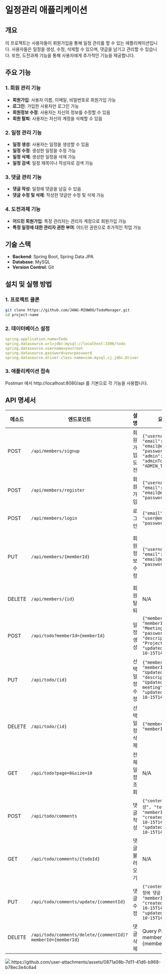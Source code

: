 # 일정관리 애플리케이션

## 개요
이 프로젝트는 사용자들이 회원가입을 통해 일정 관리를 할 수 있는 애플리케이션입니다. 사용자들은 일정을 생성, 수정, 삭제할 수 있으며, 댓글을 남기고 관리할 수 있습니다. 또한, 도전과제 기능을 통해 사용자에게 추가적인 기능을 제공합니다.

## 주요 기능
### 1. 회원 관리 기능
- **회원가입**: 사용자 이름, 이메일, 비밀번호로 회원가입 가능
- **로그인**: 가입한 사용자만 로그인 가능
- **회원정보 수정**: 사용자는 자신의 정보를 수정할 수 있음
- **회원 탈퇴**: 사용자는 자신의 계정을 삭제할 수 있음

### 2. 일정 관리 기능
- **일정 생성**: 사용자는 일정을 생성할 수 있음
- **일정 수정**: 생성한 일정을 수정 가능
- **일정 삭제**: 생성한 일정을 삭제 가능
- **일정 검색**: 일정 제목이나 작성자로 검색 가능

### 3. 댓글 관리 기능
- **댓글 작성**: 일정에 댓글을 남길 수 있음
- **댓글 수정 및 삭제**: 작성한 댓글만 수정 및 삭제 가능

### 4. 도전과제 기능
- **어드민 회원가입**: 특정 관리자는 관리자 계정으로 회원가입 가능
- **특정 일정에 대한 관리자 권한 부여**: 어드민 권한으로 추가적인 작업 가능

## 기술 스택
- **Backend**: Spring Boot, Spring Data JPA
- **Database**: MySQL
- **Version Control**: Git

## 설치 및 실행 방법

### 1. 프로젝트 클론
```bash
git clone https://github.com/JANG-MINWOO/TodoManager.git
cd project-name
```

### 2. 데이터베이스 설정

```yaml
spring.application.name=Todo
spring.datasource.url=jdbc:mysql://localhost:3306/todo
spring.datasource.username=yourroot
spring.datasource.password=yourpassword
spring.datasource.driver-class-name=com.mysql.cj.jdbc.Driver
```

### 3. 애플리케이션 접속
Postman 에서 http://localhost:8080/api 를 기본으로 각 기능을 사용합니다.

## API 명세서

| 메소드    | 엔드포인트                                                       | 설명                      | 요청 바디                                                                                                                                   | 응답 바디                                                                                                                                                      |
|-----------|------------------------------------------------------------------|---------------------------|--------------------------------------------------------------------------------------------------------------------------------------------|----------------------------------------------------------------------------------------------------------------------------------------------------------------|
| POST      | `/api/members/signup`                                            | 회원가입 도전              | `{"username": "user", "email": "email@example.com", "password": "pass", "admin": true, "adminToken": "ADMIN_TOKEN"}`                       | `회원가입이 완료되었습니다.`                                                                                                                                     |
| POST      | `/api/members/register`                                          | 회원가입                   | `{"username": "user", "email": "email@example.com", "password": "pass"}`                                                                    | `회원가입이 완료되었습니다.`                                                                                                                                     |
| POST      | `/api/members/login`                                             | 로그인                      | `{"email": "user@email.com", "password": "pass"}`                                                                                           | JWT 토큰                                                                                                                                                       |
| PUT       | `/api/members/{memberId}`                                        | 회원 정보 수정              | `{"username": "user", "email": "email@example.com", "password": "pass"}`                                                                    | `{"id": 1, "username": "장유저", "email": "user@example.com", "createdAt": "2024-10-16T10:10:00.000000", "updatedAt": "2024-10-16T10:10:00.000000"}`           |
| DELETE    | `/api/members/{id}`                                              | 회원 탈퇴                   | N/A                                                                                                                                        | N/A                                                                                                                                                            |
| POST      | `/api/todo?memberId={memberId}`                                  | 일정 생성                   | `{"memberId": "memberId", "title": "Meeting", "password": "pass", "description": "Project meeting", "updatedAt": "2024-10-15T14:30:00"}`   | 생성된 일정 데이터                                                                                                                                             |
| PUT       | `/api/todo/{id}`                                                 | 선택 일정 수정              | `{"memberId": "memberId", "title": "Updated Meeting", "description": "Updated project meeting", "updatedAt": "2024-10-15T14:30:00"}`       | 수정된 일정 데이터                                                                                                                                             |
| DELETE    | `/api/todo/{id}`                                                 | 선택 일정 삭제              | `{"memberId": "memberId"}`                                                                                                                  | 페이지당 10개의 일정 데이터                                                                                                                                     |
| GET       | `/api/todo?page=0&size=10`                                       | 전체 일정 조회              | N/A                                                                                                                                        | 일정 데이터 (페이지당 10개)                                                                                                                                   |
| POST      | `/api/todo/comments`                                             | 댓글 작성                   | `{"content": "댓글 작성", "todoId": "1", "memberId": "1", "createdAt": "2024-10-15T14:30:00", "updatedAt": "2024-10-15T14:30:00"}`          | 작성된 댓글 데이터                                                                                                                                             |
| GET       | `/api/todo/comments/{todoId}`                                    | 댓글 불러오기               | N/A                                                                                                                                        | 특정 일정에 작성된 댓글 데이터                                                                                                                                 |
| PUT       | `/api/todo/comments/update/{commentId}`                          | 댓글 수정                   | `{"content": "1번째 일정에 댓글 수정", "memberId": "1", "createdAt": "2024-10-15T14:30:00", "updatedAt": "2024-10-15T14:30:00"}`            | 수정된 댓글 데이터                                                                                                                                             |
| DELETE    | `/api/todo/comments/delete/{commentId}?memberId={memberId}`       | 댓글 삭제                   | Query Params Key: memberId, Value: {memberId}                                                                                               | `댓글이 삭제되었습니다.`                                                                                                                                         |
<img src="https://github.com/user-attachments/assets/0871a08b-7d11-41d6-b968-b78ec3e4c6a4">
https://github.com/user-attachments/assets/0871a08b-7d11-41d6-b968-b78ec3e4c6a4
